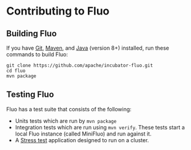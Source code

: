 Contributing to Fluo
====================

Building Fluo
-------------

If you have [Git], [Maven], and [Java][java] (version 8+) installed, run these commands
to build Fluo:

    git clone https://github.com/apache/incubator-fluo.git
    cd fluo
    mvn package

Testing Fluo
------------

Fluo has a test suite that consists of the following:

* Units tests which are run by `mvn package`
* Integration tests which are run using `mvn verify`.  These tests start
a local Fluo instance (called MiniFluo) and run against it.
* A [Stress test][Stress] application designed to run on a cluster.

[Git]: http://git-scm.com/
[java]: http://openjdk.java.net/
[Maven]: http://maven.apache.org/
[Stress]: https://github.com/fluo-io/fluo-stress
